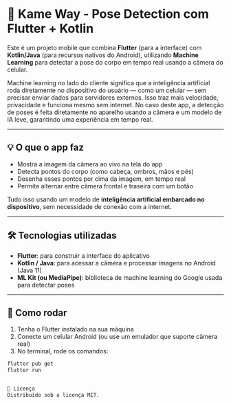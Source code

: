 # 🤖 Kame Way - Pose Detection com Flutter + Kotlin

Este é um projeto mobile que combina **Flutter** (para a interface) com **Kotlin/Java** (para recursos nativos do Android), utilizando **Machine Learning** para detectar a pose do corpo em tempo real usando a câmera do celular.

Machine learning no lado do cliente significa que a inteligência artificial roda diretamente no dispositivo do usuário — como um celular — sem precisar enviar dados para servidores externos. Isso traz mais velocidade, privacidade e funciona mesmo sem internet. No caso deste app, a detecção de poses é feita diretamente no aparelho usando a câmera e um modelo de IA leve, garantindo uma experiência em tempo real.

---

## 💡 O que o app faz

- Mostra a imagem da câmera ao vivo na tela do app
- Detecta pontos do corpo (como cabeça, ombros, mãos e pés)
- Desenha esses pontos por cima da imagem, em tempo real
- Permite alternar entre câmera frontal e traseira com um botão

Tudo isso usando um modelo de **inteligência artificial embarcado no dispositivo**, sem necessidade de conexão com a internet.

---

## 🛠️ Tecnologias utilizadas

- **Flutter**: para construir a interface do aplicativo
- **Kotlin / Java**: para acessar a câmera e processar imagens no Android (Java 11)
- **ML Kit (ou MediaPipe)**: biblioteca de machine learning do Google usada para detectar poses

---

## 🚀 Como rodar

1. Tenha o Flutter instalado na sua máquina
2. Conecte um celular Android (ou use um emulador que suporte câmera real)
3. No terminal, rode os comandos:

```bash
flutter pub get
flutter run


📄 Licença
Distribuído sob a licença MIT.

